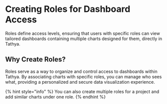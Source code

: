# Creating Roles for Dashboard Access

Roles define access levels, ensuring that users with specific roles can view tailored dashboards containing multiple charts designed for them, directly in Tathya.

## Why Create Roles?

Roles serve as a way to organize and control access to dashboards within Tathya. By associating charts with specific roles, you can manage who sees what, providing a personalized and secure data visualization experience.

{% hint style="info" %}
You can also create multiple roles for a project and add similar charts under one role.
{% endhint %}
